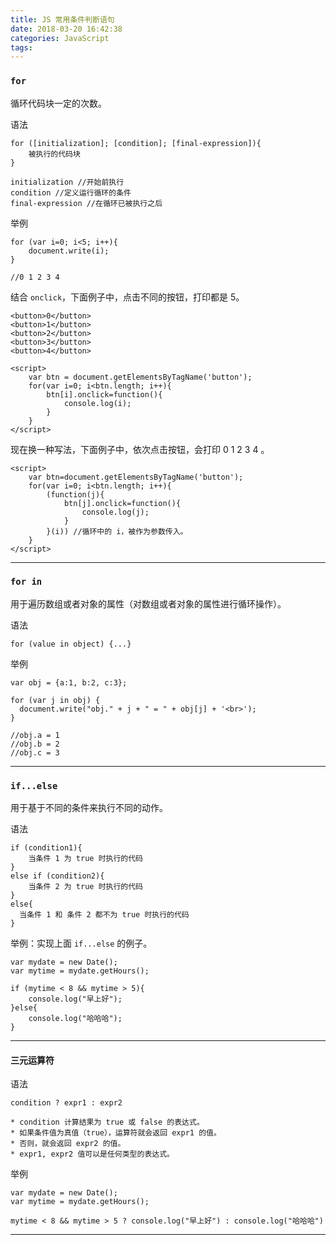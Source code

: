 ```yaml
---
title: JS 常用条件判断语句
date: 2018-03-20 16:42:38
categories: JavaScript
tags:
---
```


### `for` 

循环代码块一定的次数。

语法

	for ([initialization]; [condition]; [final-expression]){
	    被执行的代码块
	}
	
	initialization //开始前执行
	condition //定义运行循环的条件
	final-expression //在循环已被执行之后

举例

	for (var i=0; i<5; i++){ 
	    document.write(i);
	}
	
	//0 1 2 3 4
	
	
结合 `onclick`，下面例子中，点击不同的按钮，打印都是 5。

	<button>0</button>
	<button>1</button>
	<button>2</button>
	<button>3</button>
	<button>4</button>
	
	<script> 
		var btn = document.getElementsByTagName('button');
		for(var i=0; i<btn.length; i++){ 
		    btn[i].onclick=function(){ 
		        console.log(i);
		    }
		}
	</script>

	
现在换一种写法，下面例子中，依次点击按钮，会打印 0 1 2 3 4 。

    <script> 
        var btn=document.getElementsByTagName('button');
        for(var i=0; i<btn.length; i++){ 
            (function(j){ 
                btn[j].onclick=function(){ 
                    console.log(j);
                }
            }(i)) //循环中的 i，被作为参数传入。
        }
    </script>

---
   
### `for in`

用于遍历数组或者对象的属性（对数组或者对象的属性进行循环操作）。

语法

	for (value in object) {...}
	
举例	

	var obj = {a:1, b:2, c:3};
	    
	for (var j in obj) {
	  document.write("obj." + j + " = " + obj[j] + '<br>');
	}
	
	//obj.a = 1
	//obj.b = 2
	//obj.c = 3

---

### `if...else`

用于基于不同的条件来执行不同的动作。
	
语法

	if (condition1){
	    当条件 1 为 true 时执行的代码
	}
	else if (condition2){
	    当条件 2 为 true 时执行的代码
	}
	else{
	  当条件 1 和 条件 2 都不为 true 时执行的代码
	}	
	
举例：实现上面 `if...else` 的例子。

	var mydate = new Date();
	var mytime = mydate.getHours();
	
	if (mytime < 8 && mytime > 5){
	    console.log("早上好");
	}else{
		console.log("哈哈哈");
	}	
	
---

#### 三元运算符
	
语法

	condition ? expr1 : expr2 

```
* condition 计算结果为 true 或 false 的表达式。
* 如果条件值为真值（true），运算符就会返回 expr1 的值。
* 否则，就会返回 expr2 的值。	
* expr1, expr2 值可以是任何类型的表达式。
```	

举例

	var mydate = new Date();
	var mytime = mydate.getHours();
	
	mytime < 8 && mytime > 5 ? console.log("早上好") : console.log("哈哈哈")	    

---